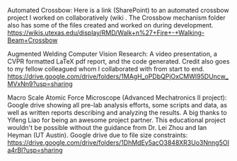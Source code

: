Automated Crossbow:
Here is a link (SharePoint) to an automated crossbow project I worked on collaboratively (wiki . The Crossbow mechanism folder also has some of the files created and worked on during development. https://wikis.utexas.edu/display/RMD/Walk+n%27+Fire+-+Walking-Beam+Crossbow

Augmented Welding Computer Vision Research:
A video presentation, a CVPR formatted LaTeX pdf report, and the code generated. Credit also goes to my fellow colleagued whom I collaborated with from start to end.
https://drive.google.com/drive/folders/1MAgH_oPDbQPjOxCMWI95DUncw_MVxNn9?usp=sharing 

Macro Scale Atomic Force Microscope (Advanced Mechatronics II project):
Google drive showing all pre-lab analysis efforts, some scripts and data, as well as written reports describing and analyzing the results. A big thanks to Yifeng Liao for being an awesome project partner. This educational project wouldn't be possible without the guidance from Dr. Lei Zhou and Ian Heyman (UT Austin). Google drive due to file size constraints:
https://drive.google.com/drive/folders/1DhMdEy5acO3848XR3Uo3Nnng5OIa4rBl?usp=sharing

